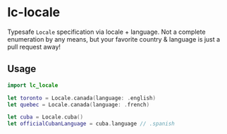 # lc-locale

Typesafe `Locale` specification via locale + language.
Not a complete enumeration by any means, but your favorite country & language is just a pull request away!


## Usage

```swift
import lc_locale

let toronto = Locale.canada(language: .english)
let quebec = Locale.canada(language: .french)

let cuba = Locale.cuba()
let officialCubanLanguage = cuba.language // .spanish

```
